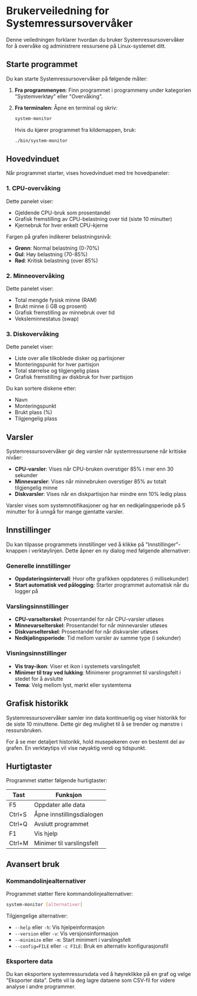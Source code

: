 # Brukerveiledning for Systemressursovervåker

Denne veiledningen forklarer hvordan du bruker Systemressursovervåker for å overvåke og administrere ressursene på Linux-systemet ditt.

## Starte programmet

Du kan starte Systemressursovervåker på følgende måter:

1. **Fra programmenyen**: Finn programmet i programmeny under kategorien "Systemverktøy" eller "Overvåking".

2. **Fra terminalen**: Åpne en terminal og skriv:
   ```bash
   system-monitor
   ```
   
   Hvis du kjører programmet fra kildemappen, bruk:
   ```bash
   ./bin/system-monitor
   ```

## Hovedvinduet

Når programmet starter, vises hovedvinduet med tre hovedpaneler:

### 1. CPU-overvåking

Dette panelet viser:
- Gjeldende CPU-bruk som prosentandel
- Grafisk fremstilling av CPU-belastning over tid (siste 10 minutter)
- Kjernebruk for hver enkelt CPU-kjerne

Fargen på grafen indikerer belastningsnivå:
- **Grønn**: Normal belastning (0-70%)
- **Gul**: Høy belastning (70-85%)
- **Rød**: Kritisk belastning (over 85%)

### 2. Minneovervåking

Dette panelet viser:
- Total mengde fysisk minne (RAM)
- Brukt minne (i GB og prosent)
- Grafisk fremstilling av minnebruk over tid
- Veksleminnestatus (swap)

### 3. Diskovervåking

Dette panelet viser:
- Liste over alle tilkoblede disker og partisjoner
- Monteringspunkt for hver partisjon
- Total størrelse og tilgjengelig plass
- Grafisk fremstilling av diskbruk for hver partisjon

Du kan sortere diskene etter:
- Navn
- Monteringspunkt
- Brukt plass (%)
- Tilgjengelig plass

## Varsler

Systemressursovervåker gir deg varsler når systemressursene når kritiske nivåer:

- **CPU-varsler**: Vises når CPU-bruken overstiger 85% i mer enn 30 sekunder
- **Minnevarsler**: Vises når minnebruken overstiger 85% av totalt tilgjengelig minne
- **Diskvarsler**: Vises når en diskpartisjon har mindre enn 10% ledig plass

Varsler vises som systemnotifikasjoner og har en nedkjølingsperiode på 5 minutter for å unngå for mange gjentatte varsler.

## Innstillinger

Du kan tilpasse programmets innstillinger ved å klikke på "Innstillinger"-knappen i verktøylinjen. Dette åpner en ny dialog med følgende alternativer:

### Generelle innstillinger
- **Oppdateringsintervall**: Hvor ofte grafikken oppdateres (i millisekunder)
- **Start automatisk ved pålogging**: Starter programmet automatisk når du logger på

### Varslingsinnstillinger
- **CPU-varselterskel**: Prosentandel for når CPU-varsler utløses
- **Minnevarselterskel**: Prosentandel for når minnevarsler utløses
- **Diskvarselterskel**: Prosentandel for når diskvarsler utløses
- **Nedkjølingsperiode**: Tid mellom varsler av samme type (i sekunder)

### Visningsinnstillinger
- **Vis tray-ikon**: Viser et ikon i systemets varslingsfelt
- **Minimer til tray ved lukking**: Minimerer programmet til varslingsfelt i stedet for å avslutte
- **Tema**: Velg mellom lyst, mørkt eller systemtema

## Grafisk historikk

Systemressursovervåker samler inn data kontinuerlig og viser historikk for de siste 10 minuttene. Dette gir deg mulighet til å se trender og mønstre i ressursbruken.

For å se mer detaljert historikk, hold musepekeren over en bestemt del av grafen. En verktøytips vil vise nøyaktig verdi og tidspunkt.

## Hurtigtaster

Programmet støtter følgende hurtigtaster:

| Tast | Funksjon |
|------|----------|
| F5 | Oppdater alle data |
| Ctrl+S | Åpne innstillingsdialogen |
| Ctrl+Q | Avslutt programmet |
| F1 | Vis hjelp |
| Ctrl+M | Minimer til varslingsfelt |

## Avansert bruk

### Kommandolinjealternativer

Programmet støtter flere kommandolinjealternativer:

```bash
system-monitor [alternativer]
```

Tilgjengelige alternativer:
- `--help` eller `-h`: Vis hjelpeinformasjon
- `--version` eller `-v`: Vis versjonsinformasjon
- `--minimize` eller `-m`: Start minimert i varslingsfelt
- `--config=FILE` eller `-c FILE`: Bruk en alternativ konfigurasjonsfil

### Eksportere data

Du kan eksportere systemressursdata ved å høyreklikke på en graf og velge "Eksporter data". Dette vil la deg lagre dataene som CSV-fil for videre analyse i andre programmer.